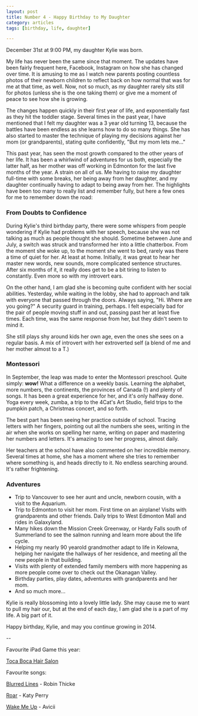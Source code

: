 ```yaml
---
layout: post
title: Number 4 - Happy Birthday to My Daughter
category: articles
tags: [birthday, life, daughter]

---
```


December 31st at 9:00 PM, my daughter Kylie was born. 

My life has never been the same since that moment. The updates have been fairly frequent here, Facebook, Instagram on how she has changed over time. It is amusing to me as I watch new parents posting countless photos of their newborn children to reflect back on how normal that was for me at that time, as well. Now, not so much, as my daughter rarely sits still for photos (unless she is the one taking them) or give me a moment of peace to see how she is growing. 

The changes happen quickly in their first year of life, and exponentially fast as they hit the toddler stage. Several times in the past year, I have mentioned that I felt my daughter was a 3 year old turning 13, because the battles have been endless as she learns how to do so many things. She has also started to master the technique of playing my decisions against her mom (or grandparents), stating quite confidently, "But my mom lets me..."

This past year, has seen the most growth compared to the other years of her life. It has been a whirlwind of adventures for us both, especially the latter half, as her mother was off working in Edmonton for the last five months of the year. A strain on all of us. Me having to raise my daughter full-time with some breaks, her being away from her daughter, and my daughter continually having to adapt to being away from her. The highlights have been too many to really list and remember fully, but here a few ones for me to remember down the road:

### From Doubts to Confidence

During Kylie's third birthday party, there were some whispers from people wondering if Kylie had problems with her speech, because she was not talking as much as people thought she should. Sometime between June and July, a switch was struck and transformed her into a little chatterbox. From the moment she woke up, to the moment she went to bed, rarely was there a time of quiet for her. At least at home. Initially, it was great to hear her master new words, new sounds, more complicated sentence structures. After six months of it, it really does get to be a bit tiring to listen to constantly. Even more so with my introvert ears. 

On the other hand, I am glad she is becoming quite confident with her social abilities. Yesterday, while waiting in the lobby, she had to approach and talk with everyone that passed through the doors. Always saying, "Hi. Where are you going?" A security guard in training, perhaps. I felt especially bad for the pair of people moving stuff in and out, passing past her at least five times. Each time, was the same response from her, but they didn't seem to mind it. 

She still plays shy around kids her own age, even the ones she sees on a regular basis. A mix of introvert with her extroverted self (a blend of me and her mother almost to a T.)

### Montessori 

In September, the leap was made to enter the Montessori preschool. Quite simply: **wow!** What a difference on a weekly basis. Learning the alphabet, more numbers, the continents, the provinces of Canada (!) and plenty of songs. It has been a great experience for her, and it's only halfway done. Yoga every week, zumba, a trip to the 4Cat's Art Studio, field trips to the pumpkin patch, a Christmas concert, and so forth. 

The best part has been seeing her practice outside of school. Tracing letters with her fingers, pointing out all the numbers she sees, writing in the air when she works on spelling her name, writing on paper and mastering her numbers and letters. It's amazing to see her progress, almost daily. 

Her teachers at the school have also commented on her incredible memory. Several times at home, she has a moment where she tries to remember where something is, and heads directly to it. No endless searching around. It's rather frightening. 

### Adventures

- Trip to Vancouver to see her aunt and uncle, newborn cousin, with a visit to the Aquarium. 
- Trip to Edmonton to visit her mom. First time on an airplane! Visits with grandparents and other friends. Daily trips to West Edmonton Mall and rides in Galaxyland.
- Many hikes down the Mission Creek Greenway, or Hardy Falls south of Summerland to see the salmon running and learn more about the life cycle. 
- Helping my nearly 90 yearold grandmother adapt to life in Kelowna, helping her navigate the hallways of her residence, and meeting all the new people in that building. 
- Visits with plenty of extended family members with more happening as more people come over to check out the Okanagan Valley. 
- Birthday parties, play dates, adventures with grandparents and her mom. 
- And so much more...

Kylie is really blossoming into a lovely little lady. She may cause me to want to pull my hair our, but at the end of each day, I am glad she is a part of my life. A big part of it. 

Happy birthday, Kylie, and may you continue growing in 2014. 

-- 

Favourite iPad Game this year:

[Toca Boca Hair Salon](https://itunes.apple.com/ca/app/toca-hair-salon-2/id569632660?mt=8&uo=4&at=10l4Qt "Toca Boca Hair Salon")

Favourite songs:

[Blurred Lines](https://itunes.apple.com/ca/album/blurred-lines/id667067143?uo=4&at=10l4Qt "Blurred Lines") - Robin Thicke

[Roar](https://itunes.apple.com/ca/album/roar/id690914133?i=690914163&uo=4&at=10l4Qt "Roar") - Katy Perry

[Wake Me Up](https://itunes.apple.com/ca/album/wake-me-up-single/id665183180?uo=4&at=10l4Qt "Wake Me Up") - Avicii